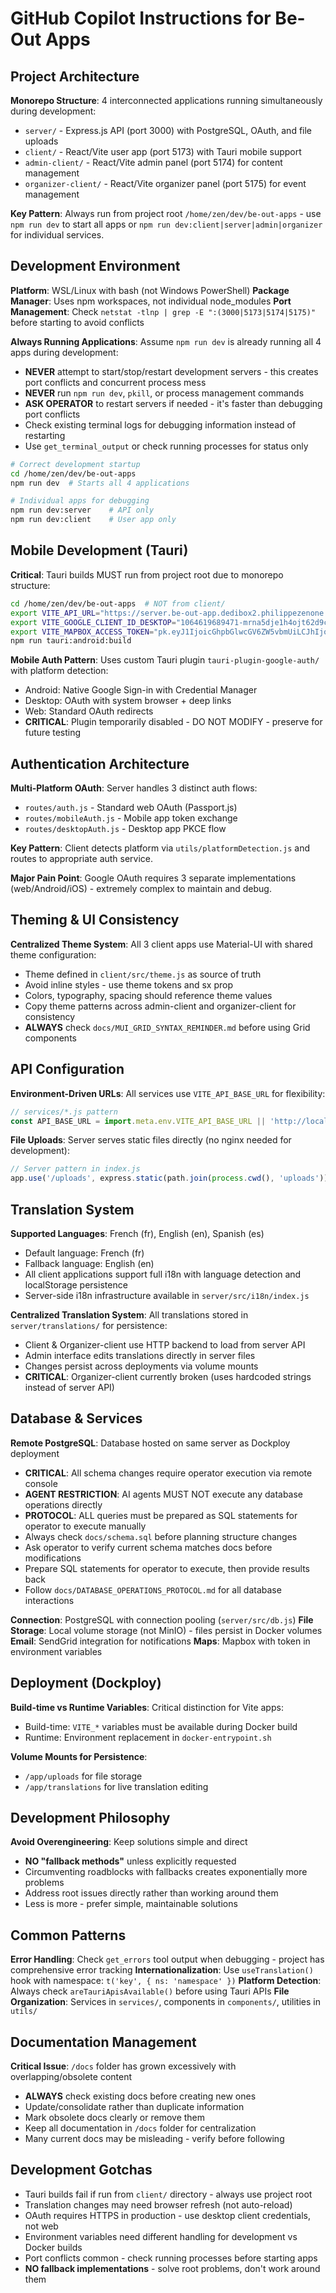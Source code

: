 # GitHub Copilot Instructions for Be-Out Apps

## Project Architecture

**Monorepo Structure**: 4 interconnected applications running simultaneously during development:
- `server/` - Express.js API (port 3000) with PostgreSQL, OAuth, and file uploads
- `client/` - React/Vite user app (port 5173) with Tauri mobile support
- `admin-client/` - React/Vite admin panel (port 5174) for content management
- `organizer-client/` - React/Vite organizer panel (port 5175) for event management

**Key Pattern**: Always run from project root `/home/zen/dev/be-out-apps` - use `npm run dev` to start all apps or `npm run dev:client|server|admin|organizer` for individual services.

## Development Environment

**Platform**: WSL/Linux with bash (not Windows PowerShell)
**Package Manager**: Uses npm workspaces, not individual node_modules
**Port Management**: Check `netstat -tlnp | grep -E ":(3000|5173|5174|5175)"` before starting to avoid conflicts

**Always Running Applications**: Assume `npm run dev` is already running all 4 apps during development:
- **NEVER** attempt to start/stop/restart development servers - this creates port conflicts and concurrent process mess
- **NEVER** run `npm run dev`, `pkill`, or process management commands
- **ASK OPERATOR** to restart servers if needed - it's faster than debugging port conflicts
- Check existing terminal logs for debugging information instead of restarting
- Use `get_terminal_output` or check running processes for status only

```bash
# Correct development startup
cd /home/zen/dev/be-out-apps
npm run dev  # Starts all 4 applications

# Individual apps for debugging
npm run dev:server    # API only
npm run dev:client    # User app only
```

## Mobile Development (Tauri)

**Critical**: Tauri builds MUST run from project root due to monorepo structure:

```bash
cd /home/zen/dev/be-out-apps  # NOT from client/
export VITE_API_URL="https://server.be-out-app.dedibox2.philippezenone.net"
export VITE_GOOGLE_CLIENT_ID_DESKTOP="1064619689471-mrna5dje1h4ojt62d9ckmqi3e8q07sjc.apps.googleusercontent.com"
export VITE_MAPBOX_ACCESS_TOKEN="pk.eyJ1IjoicGhpbGlwcGV6ZW5vbmUiLCJhIjoiY21jeXQyemdpMHRwazJrc2JkdG9vZzViaCJ9.0h5JWCXgM5nY6hrDtj-vsw"
npm run tauri:android:build
```

**Mobile Auth Pattern**: Uses custom Tauri plugin `tauri-plugin-google-auth/` with platform detection:
- Android: Native Google Sign-in with Credential Manager
- Desktop: OAuth with system browser + deep links
- Web: Standard OAuth redirects
- **CRITICAL**: Plugin temporarily disabled - DO NOT MODIFY - preserve for future testing

## Authentication Architecture

**Multi-Platform OAuth**: Server handles 3 distinct auth flows:
- `routes/auth.js` - Standard web OAuth (Passport.js)
- `routes/mobileAuth.js` - Mobile app token exchange
- `routes/desktopAuth.js` - Desktop app PKCE flow

**Key Pattern**: Client detects platform via `utils/platformDetection.js` and routes to appropriate auth service.

**Major Pain Point**: Google OAuth requires 3 separate implementations (web/Android/iOS) - extremely complex to maintain and debug.

## Theming & UI Consistency

**Centralized Theme System**: All 3 client apps use Material-UI with shared theme configuration:
- Theme defined in `client/src/theme.js` as source of truth
- Avoid inline styles - use theme tokens and sx prop
- Colors, typography, spacing should reference theme values
- Copy theme patterns across admin-client and organizer-client for consistency
- **ALWAYS** check `docs/MUI_GRID_SYNTAX_REMINDER.md` before using Grid components

## API Configuration

**Environment-Driven URLs**: All services use `VITE_API_BASE_URL` for flexibility:
```javascript
// services/*.js pattern
const API_BASE_URL = import.meta.env.VITE_API_BASE_URL || 'http://localhost:3000/api';
```

**File Uploads**: Server serves static files directly (no nginx needed for development):
```javascript
// Server pattern in index.js
app.use('/uploads', express.static(path.join(process.cwd(), 'uploads')));
```

## Translation System

**Supported Languages**: French (fr), English (en), Spanish (es)
- Default language: French (fr)
- Fallback language: English (en)
- All client applications support full i18n with language detection and localStorage persistence
- Server-side i18n infrastructure available in `server/src/i18n/index.js`

**Centralized Translation System**: All translations stored in `server/translations/` for persistence:
- Client & Organizer-client use HTTP backend to load from server API
- Admin interface edits translations directly in server files
- Changes persist across deployments via volume mounts
- **CRITICAL**: Organizer-client currently broken (uses hardcoded strings instead of server API)

## Database & Services

**Remote PostgreSQL**: Database hosted on same server as Dockploy deployment
- **CRITICAL**: All schema changes require operator execution via remote console
- **AGENT RESTRICTION**: AI agents MUST NOT execute any database operations directly
- **PROTOCOL**: ALL queries must be prepared as SQL statements for operator to execute manually
- Always check `docs/schema.sql` before planning structure changes
- Ask operator to verify current schema matches docs before modifications
- Prepare SQL statements for operator to execute, then provide results back
- Follow `docs/DATABASE_OPERATIONS_PROTOCOL.md` for all database interactions

**Connection**: PostgreSQL with connection pooling (`server/src/db.js`)
**File Storage**: Local volume storage (not MinIO) - files persist in Docker volumes
**Email**: SendGrid integration for notifications
**Maps**: Mapbox with token in environment variables

## Deployment (Dockploy)

**Build-time vs Runtime Variables**: Critical distinction for Vite apps:
- Build-time: `VITE_*` variables must be available during Docker build
- Runtime: Environment replacement in `docker-entrypoint.sh`

**Volume Mounts for Persistence**:
- `/app/uploads` for file storage
- `/app/translations` for live translation editing

## Development Philosophy

**Avoid Overengineering**: Keep solutions simple and direct
- **NO "fallback methods"** unless explicitly requested
- Circumventing roadblocks with fallbacks creates exponentially more problems
- Address root issues directly rather than working around them
- Less is more - prefer simple, maintainable solutions

## Common Patterns

**Error Handling**: Check `get_errors` tool output when debugging - project has comprehensive error tracking
**Internationalization**: Use `useTranslation()` hook with namespace: `t('key', { ns: 'namespace' })`
**Platform Detection**: Always check `areTauriApisAvailable()` before using Tauri APIs
**File Organization**: Services in `services/`, components in `components/`, utilities in `utils/`

## Documentation Management

**Critical Issue**: `/docs` folder has grown excessively with overlapping/obsolete content
- **ALWAYS** check existing docs before creating new ones
- Update/consolidate rather than duplicate information
- Mark obsolete docs clearly or remove them
- Keep all documentation in `/docs` folder for centralization
- Many current docs may be misleading - verify before following

## Development Gotchas

- Tauri builds fail if run from `client/` directory - always use project root
- Translation changes may need browser refresh (not auto-reload)
- OAuth requires HTTPS in production - use desktop client credentials, not web
- Environment variables need different handling for development vs Docker builds
- Port conflicts common - check running processes before starting apps
- **NO fallback implementations** - solve root problems, don't work around them

